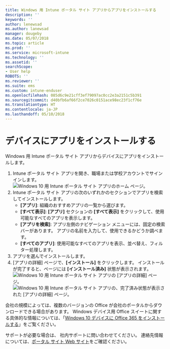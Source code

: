 ```yaml
---
title: Windows 用 Intune ポータル サイト アプリからアプリをインストールする
description: ''
keywords: ''
author: lenewsad
ms.author: lanewsad
manager: dougeby
ms.date: 05/07/2018
ms.topic: article
ms.prod: ''
ms.service: microsoft-intune
ms.technology: ''
ms.assetid: ''
searchScope:
- User help
ROBOTS: ''
ms.reviewer: ''
ms.suite: ems
ms.custom: intune-enduser
ms.openlocfilehash: 085d6c9e21cff3ef79097ac0cc2e3a2151c5b391
ms.sourcegitcommit: d40bfb6af66f2ce7026c0151ace98ec23f1cf76e
ms.translationtype: HT
ms.contentlocale: ja-JP
ms.lasthandoff: 05/10/2018
---
```

# <a name="install-apps-on-your-device"></a>デバイスにアプリをインストールする
Windows 用 Intune ポータル サイト アプリからデバイスにアプリをインストールします。

1. Intune ポータル サイト アプリを開き、職場または学校アカウントでサインインします。
![Windows 10 用 Intune ポータル サイト アプリのホーム ページ。](./media/RS1_AppDetailsPage_Installed_03.png)
2. Intune ポータル サイト アプリの次のいずれかのセクションでアプリを検索してインストールします。
    * **[アプリ]**: 組織のおすすめアプリの一覧から選びます。 
    * **[すべて表示]**: **[アプリ]** セクションの **[すべて表示]** をクリックして、使用可能なすべてのアプリを表示します。
    * **[アプリを検索]**: アプリ左側のナビゲーション メニューには、固定の検索バーがあります。 アプリの名前を入力して、使用できるかどうか調べます。
    * **[すべてのアプリ]**: 使用可能なすべてのアプリを表示、並べ替え、フィルター処理します。
3. アプリを選んでインストールします。
4. [アプリの詳細] ページで、**[インストール]** をクリックします。 インストールが完了すると、ページには **[インストール済み]** 状態が表示されます。
![Windows 10 用 Intune ポータル サイト アプリの [アプリの詳細] ページ。](./media/RS1_AppDetailsPage_Installed_02.png)  
![Windows 10 用 Intune ポータル サイト アプリの、完了済み状態が表示された [アプリの詳細] ページ。](./media/RS1_AppDetailsPage_Installed_01.png)    

 会社の規模によっては、複数のバージョンの Office が会社のポータルからダウンロードできる場合があります。 Windows デバイス用 Office スイートに関する具体的な情報については、「[Windows 10 デバイスに Office 365 をインストールする](./install-office-windows.md)」をご覧ください。

サポートが必要な場合は、 社内サポートに問い合わせてください。 連絡先情報については、[ポータル サイト Web サイト](https://portal.manage.microsoft.com#HelpDeskDialog)をご確認ください。

